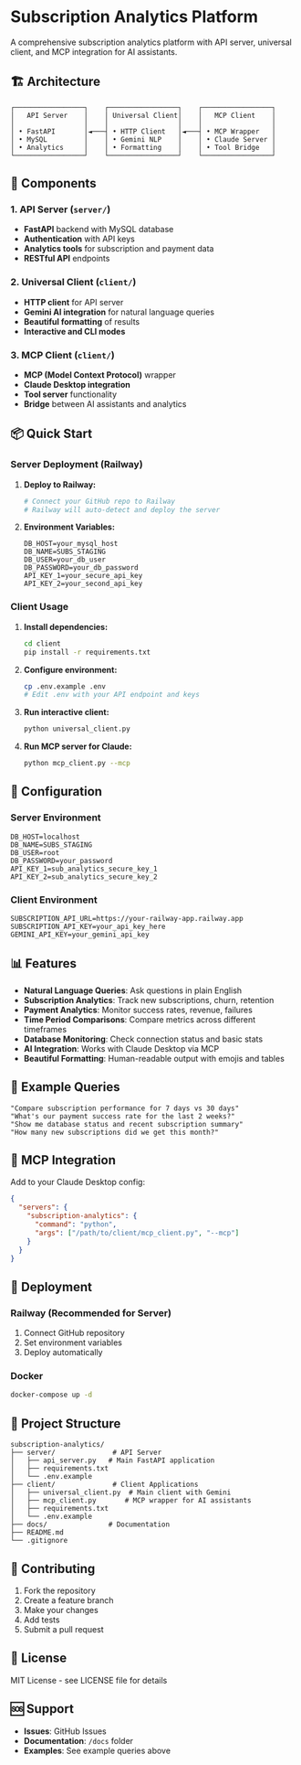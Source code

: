 # Subscription Analytics Platform

A comprehensive subscription analytics platform with API server, universal client, and MCP integration for AI assistants.

## 🏗️ Architecture

```
┌─────────────────┐    ┌─────────────────┐    ┌─────────────────┐
│   API Server    │    │ Universal Client│    │   MCP Client    │
│                 │    │                 │    │                 │
│ • FastAPI       │◄───┤ • HTTP Client   │◄───┤ • MCP Wrapper   │
│ • MySQL         │    │ • Gemini NLP    │    │ • Claude Server │
│ • Analytics     │    │ • Formatting    │    │ • Tool Bridge   │
└─────────────────┘    └─────────────────┘    └─────────────────┘
```

## 🚀 Components

### 1. API Server (`server/`)

- **FastAPI** backend with MySQL database
- **Authentication** with API keys
- **Analytics tools** for subscription and payment data
- **RESTful API** endpoints

### 2. Universal Client (`client/`)

- **HTTP client** for API server
- **Gemini AI integration** for natural language queries
- **Beautiful formatting** of results
- **Interactive and CLI modes**

### 3. MCP Client (`client/`)

- **MCP (Model Context Protocol)** wrapper
- **Claude Desktop integration**
- **Tool server** functionality
- **Bridge** between AI assistants and analytics

## 📦 Quick Start

### Server Deployment (Railway)

1. **Deploy to Railway:**

   ```bash
   # Connect your GitHub repo to Railway
   # Railway will auto-detect and deploy the server
   ```

2. **Environment Variables:**
   ```env
   DB_HOST=your_mysql_host
   DB_NAME=SUBS_STAGING
   DB_USER=your_db_user
   DB_PASSWORD=your_db_password
   API_KEY_1=your_secure_api_key
   API_KEY_2=your_second_api_key
   ```

### Client Usage

1. **Install dependencies:**

   ```bash
   cd client
   pip install -r requirements.txt
   ```

2. **Configure environment:**

   ```bash
   cp .env.example .env
   # Edit .env with your API endpoint and keys
   ```

3. **Run interactive client:**

   ```bash
   python universal_client.py
   ```

4. **Run MCP server for Claude:**
   ```bash
   python mcp_client.py --mcp
   ```

## 🔧 Configuration

### Server Environment

```env
DB_HOST=localhost
DB_NAME=SUBS_STAGING
DB_USER=root
DB_PASSWORD=your_password
API_KEY_1=sub_analytics_secure_key_1
API_KEY_2=sub_analytics_secure_key_2
```

### Client Environment

```env
SUBSCRIPTION_API_URL=https://your-railway-app.railway.app
SUBSCRIPTION_API_KEY=your_api_key_here
GEMINI_API_KEY=your_gemini_api_key
```

## 📊 Features

- **Natural Language Queries**: Ask questions in plain English
- **Subscription Analytics**: Track new subscriptions, churn, retention
- **Payment Analytics**: Monitor success rates, revenue, failures
- **Time Period Comparisons**: Compare metrics across different timeframes
- **Database Monitoring**: Check connection status and basic stats
- **AI Integration**: Works with Claude Desktop via MCP
- **Beautiful Formatting**: Human-readable output with emojis and tables

## 🤖 Example Queries

```
"Compare subscription performance for 7 days vs 30 days"
"What's our payment success rate for the last 2 weeks?"
"Show me database status and recent subscription summary"
"How many new subscriptions did we get this month?"
```

## 🔌 MCP Integration

Add to your Claude Desktop config:

```json
{
  "servers": {
    "subscription-analytics": {
      "command": "python",
      "args": ["/path/to/client/mcp_client.py", "--mcp"]
    }
  }
}
```

## 🚀 Deployment

### Railway (Recommended for Server)

1. Connect GitHub repository
2. Set environment variables
3. Deploy automatically

### Docker

```bash
docker-compose up -d
```

## 📁 Project Structure

```
subscription-analytics/
├── server/              # API Server
│   ├── api_server.py   # Main FastAPI application
│   ├── requirements.txt
│   └── .env.example
├── client/              # Client Applications
│   ├── universal_client.py  # Main client with Gemini
│   ├── mcp_client.py       # MCP wrapper for AI assistants
│   ├── requirements.txt
│   └── .env.example
├── docs/               # Documentation
├── README.md
└── .gitignore
```

## 🤝 Contributing

1. Fork the repository
2. Create a feature branch
3. Make your changes
4. Add tests
5. Submit a pull request

## 📄 License

MIT License - see LICENSE file for details

## 🆘 Support

- **Issues**: GitHub Issues
- **Documentation**: `/docs` folder
- **Examples**: See example queries above
